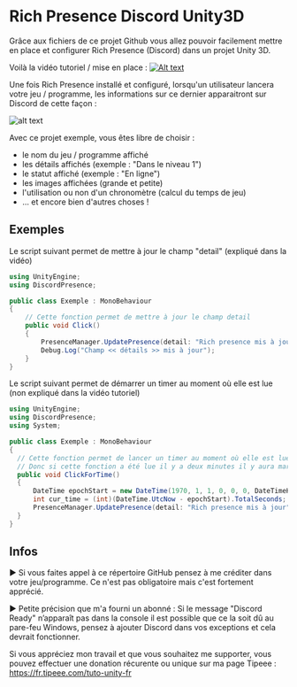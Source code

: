 # Rich Presence Discord Unity3D

Grâce aux fichiers de ce projet Github vous allez pouvoir facilement mettre en place et configurer Rich Presence (Discord) dans un projet Unity 3D.

Voilà la vidéo tutoriel / mise en place : 
[![Alt text](https://www.tutounity.fr/upload/Unity3D58262465.jpg)](https://www.youtube.com/watch?v=l0RDqnHCO7o)

Une fois Rich Presence installé et configuré, lorsqu'un utilisateur lancera votre jeu / programme, les informations sur ce dernier apparaitront sur Discord de cette façon :

![alt text](https://www.tutounity.fr/upload/richpresence.jpg)

Avec ce projet exemple, vous êtes libre de choisir :
- le nom du jeu / programme affiché
- les détails affichés (exemple : "Dans le niveau 1")
- le statut affiché (exemple : "En ligne")
- les images affichées (grande et petite)
- l'utilisation ou non d'un chronomètre (calcul du temps de jeu)
- ... et encore bien d'autres choses !

## Exemples

Le script suivant permet de mettre à jour le champ "detail" (expliqué dans la vidéo)
```csharp
using UnityEngine;
using DiscordPresence;

public class Exemple : MonoBehaviour
{
    // Cette fonction permet de mettre à jour le champ detail
    public void Click()
    {
        PresenceManager.UpdatePresence(detail: "Rich presence mis à jour");
        Debug.Log("Champ << détails >> mis à jour");
    }
}
```

Le script suivant permet de démarrer un timer au moment où elle est lue (non expliqué dans la vidéo tutoriel)
```csharp
using UnityEngine;
using DiscordPresence;
using System;

public class Exemple : MonoBehaviour
{
  // Cette fonction permet de lancer un timer au moment où elle est lue.
  // Donc si cette fonction a été lue il y a deux minutes il y aura marqué que le joueur joue depuis 2 minutes.
  public void ClickForTime()
  {
      DateTime epochStart = new DateTime(1970, 1, 1, 0, 0, 0, DateTimeKind.Utc);
      int cur_time = (int)(DateTime.UtcNow - epochStart).TotalSeconds;
      PresenceManager.UpdatePresence(detail: "Rich presence mis à jour", start: cur_time);
  }
}
```

## Infos

► Si vous faites appel à ce répertoire GitHub pensez à me créditer dans votre jeu/programme. Ce n'est pas obligatoire mais c'est fortement apprécié.

► Petite précision que m'a fourni un abonné : Si le message "Discord Ready" n’apparaît pas dans la console il est possible que ce la soit dû au pare-feu Windows, pensez à ajouter Discord dans vos exceptions et cela devrait fonctionner.

Si vous appréciez mon travail et que vous souhaitez me supporter, vous pouvez effectuer une donation récurente ou unique sur ma page Tipeee : https://fr.tipeee.com/tuto-unity-fr
